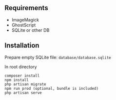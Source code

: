 ## Requirements

 - ImageMagick
 - GhostScript
 - SQLite or other DB
## Installation
Prepare empty SQLite file: `database/database.sqlite`

In root directory

    composer install
    npm install
    php artisan migrate
    npm run prod (optional, bundle is included)
    php artisan serve
